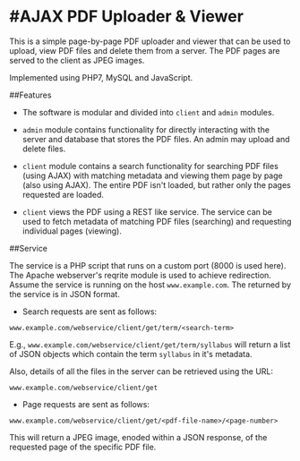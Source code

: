 #AJAX PDF Uploader & Viewer
===========================

This is a simple page-by-page PDF uploader and viewer that can be used to upload, view PDF files and delete them from a server. The PDF pages are served to the client as JPEG images.

Implemented using PHP7, MySQL and JavaScript.


##Features

* The software is modular and divided into `client` and `admin` modules.
* `admin` module contains functionality for directly interacting with the server and database that stores the PDF files. An admin may upload and delete files.

* `client` module contains a search functionality for searching PDF files (using AJAX) with matching metadata and viewing them page by page (also using AJAX). The entire PDF isn't loaded, but rather only the pages requested are loaded.

* `client` views the PDF using a REST like service. The service can be used to fetch metadata of matching PDF files (searching) and requesting individual pages (viewing).

##Service

The service is a PHP script that runs on a custom port (8000 is used here). The Apache webserver's reqrite module is used to achieve redirection. Assume the service is running on the host `www.example.com`. The returned by the service is in JSON format.

* Search requests are sent as follows:

`www.example.com/webservice/client/get/term/<search-term>`

E.g., `www.example.com/webservice/client/get/term/syllabus` will return a list of JSON objects which contain the term `syllabus` in it's metadata.

Also, details of all the files in the server can be retrieved using the URL:

`www.example.com/webservice/client/get`

* Page requests are sent as follows:

`www.example.com/webservice/client/get/<pdf-file-name>/<page-number>`

This will return a JPEG image, enoded within a JSON response, of the requested page of the specific PDF file.
